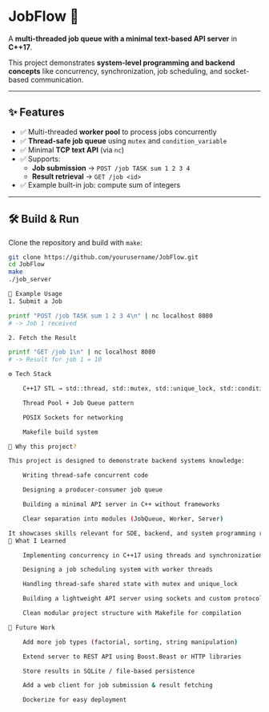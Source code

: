 # JobFlow 🚀  
A **multi-threaded job queue with a minimal text-based API server** in **C++17**.  

This project demonstrates **system-level programming and backend concepts** like concurrency, synchronization, job scheduling, and socket-based communication.  

---

## ✨ Features
- ✅ Multi-threaded **worker pool** to process jobs concurrently  
- ✅ **Thread-safe job queue** using `mutex` and `condition_variable`  
- ✅ Minimal **TCP text API** (via `nc`)  
- ✅ Supports:
  - **Job submission** → `POST /job TASK sum 1 2 3 4`
  - **Result retrieval** → `GET /job <id>`  
- ✅ Example built-in job: compute sum of integers  

---

## 🛠️ Build & Run
Clone the repository and build with `make`:  

```bash
git clone https://github.com/yourusername/JobFlow.git
cd JobFlow
make
./job_server

📡 Example Usage
1. Submit a Job

printf "POST /job TASK sum 1 2 3 4\n" | nc localhost 8080
# -> Job 1 received

2. Fetch the Result

printf "GET /job 1\n" | nc localhost 8080
# -> Result for job 1 = 10

⚙️ Tech Stack

    C++17 STL → std::thread, std::mutex, std::unique_lock, std::condition_variable

    Thread Pool + Job Queue pattern

    POSIX Sockets for networking

    Makefile build system

🎯 Why this project?

This project is designed to demonstrate backend systems knowledge:

    Writing thread-safe concurrent code

    Designing a producer-consumer job queue

    Building a minimal API server in C++ without frameworks

    Clear separation into modules (JobQueue, Worker, Server)

It showcases skills relevant for SDE, backend, and system programming roles.
📌 What I Learned

    Implementing concurrency in C++17 using threads and synchronization primitives

    Designing a job scheduling system with worker threads

    Handling thread-safe shared state with mutex and unique_lock

    Building a lightweight API server using sockets and custom protocol parsing

    Clean modular project structure with Makefile for compilation

🚀 Future Work

    Add more job types (factorial, sorting, string manipulation)

    Extend server to REST API using Boost.Beast or HTTP libraries

    Store results in SQLite / file-based persistence

    Add a web client for job submission & result fetching

    Dockerize for easy deployment